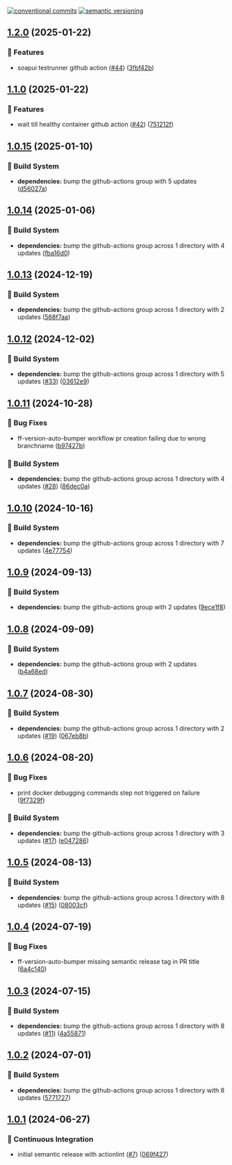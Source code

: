 [![conventional commits](https://img.shields.io/badge/conventional%20commits-1.0.0-yellow.svg)](https://conventionalcommits.org) [![semantic versioning](https://img.shields.io/badge/semantic%20versioning-2.0.0-green.svg)](https://semver.org)

## [1.2.0](https://github.com/wearefrank/ci-cd-templates/compare/v1.1.0...v1.2.0) (2025-01-22)

### 🍕 Features

* soapui testrunner github action ([#44](https://github.com/wearefrank/ci-cd-templates/issues/44)) ([3fbf42b](https://github.com/wearefrank/ci-cd-templates/commit/3fbf42b490466e1ce3302448fb13ad5a4f7a61b8))

## [1.1.0](https://github.com/wearefrank/ci-cd-templates/compare/v1.0.15...v1.1.0) (2025-01-22)

### 🍕 Features

* wait till healthy container github action ([#42](https://github.com/wearefrank/ci-cd-templates/issues/42)) ([751212f](https://github.com/wearefrank/ci-cd-templates/commit/751212f93545daa556e6426ce4c3233c190fe144))

## [1.0.15](https://github.com/wearefrank/ci-cd-templates/compare/v1.0.14...v1.0.15) (2025-01-10)

### 🤖 Build System

* **dependencies:** bump the github-actions group with 5 updates ([d56027a](https://github.com/wearefrank/ci-cd-templates/commit/d56027afeed2e5fe54b3c9a79c77ba6e1ea621f4))

## [1.0.14](https://github.com/wearefrank/ci-cd-templates/compare/v1.0.13...v1.0.14) (2025-01-06)

### 🤖 Build System

* **dependencies:** bump the github-actions group across 1 directory with 4 updates ([fba16d0](https://github.com/wearefrank/ci-cd-templates/commit/fba16d0490bc9e15213f3c61cd7bc720fbf7e8cd))

## [1.0.13](https://github.com/wearefrank/ci-cd-templates/compare/v1.0.12...v1.0.13) (2024-12-19)

### 🤖 Build System

* **dependencies:** bump the github-actions group across 1 directory with 2 updates ([568f7aa](https://github.com/wearefrank/ci-cd-templates/commit/568f7aa928702a1b1a76e3132a38de0bd34ae758))

## [1.0.12](https://github.com/wearefrank/ci-cd-templates/compare/v1.0.11...v1.0.12) (2024-12-02)

### 🤖 Build System

* **dependencies:** bump the github-actions group across 1 directory with 5 updates ([#33](https://github.com/wearefrank/ci-cd-templates/issues/33)) ([03612e9](https://github.com/wearefrank/ci-cd-templates/commit/03612e9ed88cb9f77795b72ffc2c2f410553721f))

## [1.0.11](https://github.com/wearefrank/ci-cd-templates/compare/v1.0.10...v1.0.11) (2024-10-28)

### 🐛 Bug Fixes

* ff-version-auto-bumper workflow pr creation failing due to wrong branchname ([b97427b](https://github.com/wearefrank/ci-cd-templates/commit/b97427b39fe8061454cea75de44bc48db959c503))

### 🤖 Build System

* **dependencies:** bump the github-actions group across 1 directory with 4 updates ([#28](https://github.com/wearefrank/ci-cd-templates/issues/28)) ([86dec0a](https://github.com/wearefrank/ci-cd-templates/commit/86dec0a9dd529fdd832407f0553b2fc937317206))

## [1.0.10](https://github.com/wearefrank/ci-cd-templates/compare/v1.0.9...v1.0.10) (2024-10-16)

### 🤖 Build System

* **dependencies:** bump the github-actions group across 1 directory with 7 updates ([4e77754](https://github.com/wearefrank/ci-cd-templates/commit/4e7775463e2136e791fa734d0968ef865bccfe1f))

## [1.0.9](https://github.com/wearefrank/ci-cd-templates/compare/v1.0.8...v1.0.9) (2024-09-13)

### 🤖 Build System

* **dependencies:** bump the github-actions group with 2 updates ([9ece1f8](https://github.com/wearefrank/ci-cd-templates/commit/9ece1f80f7bc2ee59b0d6b21e0bf92c913b87263))

## [1.0.8](https://github.com/wearefrank/ci-cd-templates/compare/v1.0.7...v1.0.8) (2024-09-09)

### 🤖 Build System

* **dependencies:** bump the github-actions group with 2 updates ([b4a68ed](https://github.com/wearefrank/ci-cd-templates/commit/b4a68ed2aca42f7b1ff926bd32547179931ae24a))

## [1.0.7](https://github.com/wearefrank/ci-cd-templates/compare/v1.0.6...v1.0.7) (2024-08-30)

### 🤖 Build System

* **dependencies:** bump the github-actions group across 1 directory with 2 updates ([#19](https://github.com/wearefrank/ci-cd-templates/issues/19)) ([067eb8b](https://github.com/wearefrank/ci-cd-templates/commit/067eb8b501be0b37663ed3a9d360941a49852cdb))

## [1.0.6](https://github.com/wearefrank/ci-cd-templates/compare/v1.0.5...v1.0.6) (2024-08-20)

### 🐛 Bug Fixes

* print docker debugging commands step not triggered on failure ([9f7329f](https://github.com/wearefrank/ci-cd-templates/commit/9f7329fafc0db4c30178461682333ac50c10dd92))

### 🤖 Build System

* **dependencies:** bump the github-actions group across 1 directory with 3 updates ([#17](https://github.com/wearefrank/ci-cd-templates/issues/17)) ([e047286](https://github.com/wearefrank/ci-cd-templates/commit/e047286902d357e0807cfe8b83a61d664d780daf))

## [1.0.5](https://github.com/wearefrank/ci-cd-templates/compare/v1.0.4...v1.0.5) (2024-08-13)

### 🤖 Build System

* **dependencies:** bump the github-actions group across 1 directory with 8 updates ([#15](https://github.com/wearefrank/ci-cd-templates/issues/15)) ([08003cf](https://github.com/wearefrank/ci-cd-templates/commit/08003cfd5f745327fdc801585ba1a8cc07e567b1))

## [1.0.4](https://github.com/wearefrank/ci-cd-templates/compare/v1.0.3...v1.0.4) (2024-07-19)

### 🐛 Bug Fixes

* ff-version-auto-bumper missing semantic release tag in PR title ([6a4c140](https://github.com/wearefrank/ci-cd-templates/commit/6a4c140739b91e84cc2cc640e686d8f13fc09c30))

## [1.0.3](https://github.com/wearefrank/ci-cd-templates/compare/v1.0.2...v1.0.3) (2024-07-15)

### 🤖 Build System

* **dependencies:** bump the github-actions group across 1 directory with 8 updates ([#11](https://github.com/wearefrank/ci-cd-templates/issues/11)) ([4a55871](https://github.com/wearefrank/ci-cd-templates/commit/4a5587101272cc6403df96c3d58468aad81cacb5))

## [1.0.2](https://github.com/wearefrank/ci-cd-templates/compare/v1.0.1...v1.0.2) (2024-07-01)

### 🤖 Build System

* **dependencies:** bump the github-actions group across 1 directory with 8 updates ([5771727](https://github.com/wearefrank/ci-cd-templates/commit/5771727039334cf9149df7ae54455e106ae57216))

## [1.0.1](https://github.com/wearefrank/ci-cd-templates/compare/v1.0.0...v1.0.1) (2024-06-27)

### 🔁 Continuous Integration

* initial semantic release with actionlint ([#7](https://github.com/wearefrank/ci-cd-templates/issues/7)) ([069f427](https://github.com/wearefrank/ci-cd-templates/commit/069f427ff55ad6d8625187b81d4d2c151351e296))
